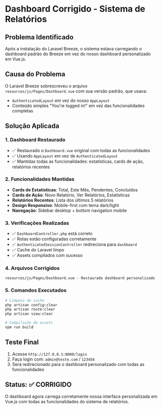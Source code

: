 # Dashboard Corrigido - Sistema de Relatórios

## Problema Identificado
Após a instalação do Laravel Breeze, o sistema estava carregando o dashboard padrão do Breeze em vez do nosso dashboard personalizado em Vue.js.

## Causa do Problema
O Laravel Breeze sobrescreveu o arquivo `resources/js/Pages/Dashboard.vue` com sua versão padrão, que usava:
- `AuthenticatedLayout` em vez do nosso `AppLayout`
- Conteúdo simples "You're logged in!" em vez das funcionalidades completas

## Solução Aplicada

### 1. Dashboard Restaurado
- ✅ Restaurado o `Dashboard.vue` original com todas as funcionalidades
- ✅ Usando `AppLayout` em vez de `AuthenticatedLayout`
- ✅ Mantidas todas as funcionalidades: estatísticas, cards de ação, relatórios recentes

### 2. Funcionalidades Mantidas
- **Cards de Estatísticas**: Total, Este Mês, Pendentes, Concluídos
- **Cards de Ação**: Novo Relatório, Ver Relatórios, Estatísticas
- **Relatórios Recentes**: Lista dos últimos 5 relatórios
- **Design Responsivo**: Mobile-first com tema dark/light
- **Navegação**: Sidebar desktop + bottom navigation mobile

### 3. Verificações Realizadas
- ✅ `DashboardController.php` está correto
- ✅ Rotas estão configuradas corretamente
- ✅ `AuthenticatedSessionController` redireciona para `dashboard`
- ✅ Cache do Laravel limpo
- ✅ Assets compilados com sucesso

### 4. Arquivos Corrigidos
```
resources/js/Pages/Dashboard.vue - Restaurado dashboard personalizado
```

### 5. Comandos Executados
```bash
# Limpeza de cache
php artisan config:clear
php artisan route:clear  
php artisan view:clear

# Compilação de assets
npm run build
```

## Teste Final
1. Acesse `http://127.0.0.1:8000/login`
2. Faça login com: `admin@teste.com` / `123456`
3. Será redirecionado para o dashboard personalizado com todas as funcionalidades

## Status: ✅ CORRIGIDO
O dashboard agora carrega corretamente nossa interface personalizada em Vue.js com todas as funcionalidades do sistema de relatórios. 